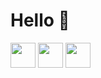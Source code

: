 # Hello 👋
<img src="https://media.giphy.com/media/WUlplcMpOCEmTGBtBW/giphy.gif" width="40"> <img src="https://media.giphy.com/media/WUlplcMpOCEmTGBtBW/giphy.gif" width="40">
 <img src="https://media.giphy.com/media/WUlplcMpOCEmTGBtBW/giphy.gif" width="40">

